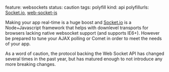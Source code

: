 feature: websockets
status: caution
tags: polyfill 
kind: api
polyfillurls: [Socket.io](http://socket.io/), [web-socket-js](https://github.com/gimite/web-socket-js)

Making your app real-time is a huge boost and [Socket.io](http://socket.io/) is a Node+Javascript framework that helps with downlevel transports for browsers lacking native websocket support (and supports IE6+). However be prepared to tune your AJAX polling or Comet in order to meet the needs of your app.

As a word of caution, the protocol backing the Web Socket API has changed several times in the past year, but has matured enough to not introduce any more breaking changes.
